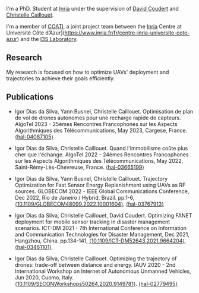I'm a PhD. Student at [Inria](https://www.inria.fr/fr) under the supervision of [David Coudert](http://www-sop.inria.fr/members/David.Coudert/index.shtml) and [Christelle Caillouet](http://www-sop.inria.fr/members/Christelle.Molle-Caillouet/).

I'm a member of [COATI](https://team.inria.fr/coati/), a joint project team between the [Inria](https://www.inria.fr/fr/centre-inria-universite-cote-azur) Centre at Université Côte d’Azur](https://www.inria.fr/fr/centre-inria-universite-cote-azur) and the [I3S Laboratory](https://www.i3s.unice.fr/en).

## Research
My research is focused on how to optimize UAVs' deployment and trajectories to achieve their goals efficiently.

## Publications
* Igor Dias da Silva, Yann Busnel, Christelle Caillouet. Optimisation de plan de vol de drones autonomes pour une recharge rapide de capteurs. AlgoTel 2023 - 25èmes Rencontres Francophones sur les Aspects Algorithmiques des Télécommunications, May 2023, Cargese, France. [⟨hal-04087105⟩](https://hal.science/hal-04087105)

* Igor Dias da Silva, Christelle Caillouet. Quand l'immobilisme coûte plus cher que l'échange. AlgoTel 2022 - 24èmes Rencontres Francophones sur les Aspects Algorithmiques des Télécommunications, May 2022, Saint-Rémy-Lès-Chevreuse, France. [⟨hal-03665199⟩](https://hal.science/hal-03665199)

* Igor Dias da Silva, Yann Busnel, Christelle Caillouet. Trajectory Optimization for Fast Sensor Energy Replenishment using UAVs as RF sources. GLOBECOM 2022 - IEEE Global Communications Conference, Dec 2022, Rio de Janeiro / Hybrid, Brazil. pp.1-6, [⟨10.1109/GLOBECOM48099.2022.10001604⟩](https://ieeexplore.ieee.org/document/10001604). [⟨hal-03767913⟩](https://hal.science/hal-03767913)

* Igor Dias da Silva, Christelle Caillouet, David Coudert. Optimizing FANET deployment for mobile sensor tracking in disaster management scenarios. ICT-DM 2021 - 7th International Conference on Information and Communication Technologies for Disaster Management, Dec 2021, Hangzhou, China. pp.134-141, [⟨10.1109/ICT-DM52643.2021.9664204⟩](https://ieeexplore.ieee.org/document/9664204). [⟨hal-03461101⟩](https://hal.science/hal-03461101)

* Igor Dias da Silva, Christelle Caillouet. Optimizing the trajectory of drones: trade-off between distance and energy. IAUV 2020 - 2nd International Workshop on Internet of Autonomous Unmanned Vehicles, Jun 2020, Cuomo, Italy. [⟨10.1109/SECONWorkshops50264.2020.9149781⟩](https://ieeexplore.ieee.org/document/9149781). [⟨hal-02779495⟩](https://hal.science/hal-02779495)